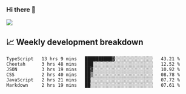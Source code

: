 ### Hi there 👋
<img align="center" src="https://github-readme-stats.vercel.app/api?username=Tumao727&show_icons=true&hide_title=true&theme=dracula" />


## 📈 Weekly development breakdown
<!--START_SECTION:waka-->

```text
TypeScript   13 hrs 9 mins   ██████████▓░░░░░░░░░░░░░░   43.21 %
Cheetah      3 hrs 48 mins   ███░░░░░░░░░░░░░░░░░░░░░░   12.52 %
JSON         3 hrs 19 mins   ██▓░░░░░░░░░░░░░░░░░░░░░░   10.92 %
CSS          2 hrs 40 mins   ██▒░░░░░░░░░░░░░░░░░░░░░░   08.78 %
JavaScript   2 hrs 21 mins   ██░░░░░░░░░░░░░░░░░░░░░░░   07.72 %
Markdown     2 hrs 19 mins   ██░░░░░░░░░░░░░░░░░░░░░░░   07.61 %
```

<!--END_SECTION:waka-->